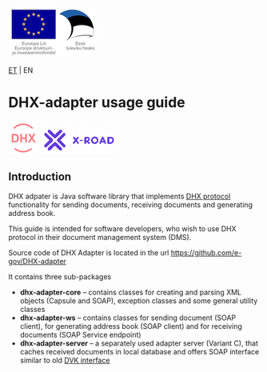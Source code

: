 ![](EL_struktuuri-_ja_investeerimisfondid_horisontaalne.jpg)

[ET](JUHEND.md) | EN

# DHX-adapter usage guide

![](DHX.PNG)  ![](X-ROAD.PNG)

## Introduction

DHX adpater is Java software library that implements [DHX protocol](https://github.com/e-gov/DHX/) functionality for sending documents, receiving documents and generating address book. 

This guide is intended for software developers, who wish to use DHX protocol in their document management system (DMS).

Source code of DHX Adapter is located in the url https://github.com/e-gov/DHX-adapter

It contains three sub-packages
- **dhx-adapter-core** – contains classes for creating and parsing XML objects (Capsule and SOAP), exception classes and some general utility classes
- **dhx-adapter-ws** – contains classes for sending document (SOAP client), for generating address book (SOAP client) and for receiving documents (SOAP Service endpoint)
- **dhx-adapter-server** – a separately used adapter server (Variant C), that caches received documents in local database and offers SOAP interface similar to old [DVK interface](https://github.com/e-gov/DVK)


